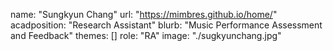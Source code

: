 name: "Sungkyun Chang"
url: "https://mimbres.github.io/home/"
acadposition: "Research Assistant"
blurb: "Music Performance Assessment and Feedback"
themes: []
role: "RA"
image: "./sugkyunchang.jpg"